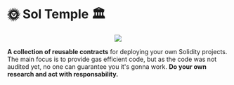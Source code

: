# 🌞 Sol Temple 🏛

<p align="center">
  <img src="https://4.bp.blogspot.com/-4sOEVk4LarM/TWXYDpnpwcI/AAAAAAAAFUs/0qc4IZlpjkM/s1600/e781308e.JPG"/>
</p>

**A collection of reusable contracts** for deploying your own Solidity projects. The main focus is to provide gas efficient code, but as the code was not audited yet, no one can guarantee you it's gonna work. **Do your own research and act with responsability.**
